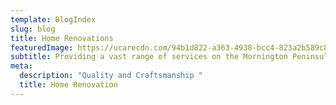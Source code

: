 ```yaml
---
template: BlogIndex
slug: blog
title: Home Renovations
featuredImage: https://ucarecdn.com/94b1d822-a363-4938-bcc4-823a2b589c83/-/preview/-/enhance/29/
subtitle: Providing a vast range of services on the Mornington Peninsula
meta:
  description: "Quality and Craftsmanship "
  title: Home Renovation
---
```

